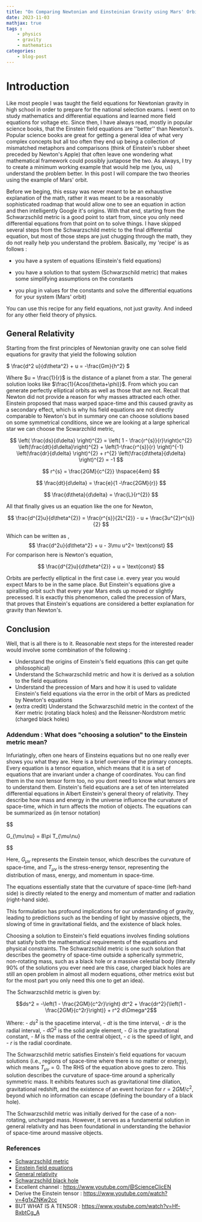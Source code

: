 ```yaml
---
title: "On Comparing Newtonian and Einsteinian Gravity using Mars' Orbit"
date: 2023-11-03
mathjax: true
tags : 
    - physics
    - gravity
    - mathematics
categories:
    - blog-post
---
```

# Introduction

Like most people I was taught the field equations for Newtonian gravity in high school in order to prepare for the 
national selection exams. I went on to study mathematics and differential equations and learned more field equations 
for voltage etc. Since then, I have always read, mostly in popular science books, that the Einstein field equations are 
''better'' than Newton's. Popular science books are great for getting a general idea of what very complex concepts but 
all too often they end up being a collection of mismatched metaphors and comparisons (think of Einstein's rubber 
sheet preceded by Newton's Apple) that often leave one wondering what mathematical framework could possibly 
juxtapose the two. As always, I try to create a minimum working example that would help me (you, us) understand the 
problem better. In this post I will compare the two theories using the example of Mars' orbit. 

Before we beging, this essay was never meant to be an exhaustive explanation of the math, rather it was meant 
to be a reasonably sophisticated roadmap that would allow one to see an equation in action and then 
intelligently Google it's origins. With that end, starting from the Schwarzschild metric is a good point to start from, 
since you only need differential equations from that point on to solve things. I have skipped several steps from the Schwarzschild
metric to the final differential equation, but most of those steps are just chugging through the math, they do not 
really help you understand the problem. Basically, my 'recipe' is as follows :

* you have a system of equations (Einstein's field equations)

* you have a solution to that system (Schwarzschild metric) that makes some simplifying assumptions on the constants

* you plug in values for the constants and solve the differential equations for your system (Mars' orbit)

You can use this recipe for any field equations, not just gravity. And indeed for any other field theory of physics.

## General Relativity

Starting from the first principles of Newtonian gravity one can solve field equations for gravity that yield the following solution 

$
\frac{d^2 u}{d\theta^2} + u = -\frac{Gm}{h^2}
$

Where $u = \frac{1}{r}$ is the distance of a planet from a star. The general
solution looks like $\frac{1}{Acos(\theta+\phi)}$. From which you can
generate perfectly elliptical orbits as well as those that are not.
Recall that Newton did not provide a reason for why masses attracted
each other. Einstein proposed that mass warped space-time and this
caused gravity as a secondary effect, which is why his field equations
are not directly comparable to Newton's but in summary one can choose
solutions based on some symmetrical conditions, since we are looking at
a large spherical star we can choose the Scwarzchild metric,

$$
\left( \frac{ds}{d\delta} \right)^{2} = \left( 1 - \frac{r^{s}}{r}\right)c^{2} \left(\frac{dt}{d\delta}\right)^{2} + \left(1-\frac{r^{s}}{r} \right)^{-1} \left(\frac{dr}{d\delta} \right)^{2} + r^{2} \left(\frac{d\theta}{d\delta} \right)^{2} = -1
$$

$$
r^{s} = \frac{2GM}{c^{2}} \hspace{4em}
$$

$$
\frac{dt}{d\delta} = \frac{e}{1 -\frac{2GM}{r}}
$$

$$
\frac{d\theta}{d\delta} = \frac{L}{r^{2}}
$$

All that finally gives us an equation like the one for Newton,

$$
\frac{d^{2}u}{d\theta^{2}} = \frac{r^{s}}{2L^{2}} - u + \frac{3u^{2}r^{s}}{2}
$$

Which can be written as ,
$$
\frac{d^2u}{d\theta^2}  + u - 3\mu u^2= \text{const}
$$ 
For comparison
here is Newton's equation,

$$
\frac{d^{2}u}{d\theta^{2}} + u = \text{const}
$$ 

Orbits are perfectly elliptical in the first case i.e. every year you would expect Mars to be in the same place. But 
Einstein's equations give a spiralling orbit such that every year Mars ends up moved or slightly precessed. It is exactly this phenomenon, called the precession of Mars, that proves that Einstein's equations are considered a better explanation for
gravity than Newton's.

## Conclusion
Well, that is all there is to it. Reasonable next steps for the interested reader would involve some combination of 
the following :
* Understand the origins of Einstein's field equations (this can get quite philosophical)
* Understand the Schwarzschild metric and how it is derived as a solution to the field equations
* Understand the precession of Mars and how it is used to validate Einstein's field equations via the error in the 
  orbit of Mars as predicted by Newton's equations
* (extra credit) Understand the Schwarzschild metric in the context of the Kerr metric (rotating black holes) and the 
  Reissner-Nordstrom metric (charged black holes)

### Addendum : What does "choosing a solution" to the Einstein metric mean?
Infuriatingly, often one hears of Einsteins equations but no one really ever shows you what they are. Here is a 
brief overview of the primary concepts. Every equation is a tensor equation, which means that it is a set of equations
that are invariant under a change of coordinates. You can find them in the non tensor form too, no you dont need to 
know what tensors are to understand them. Einstein's field equations are a set of ten interrelated differential
equations in Albert Einstein's general theory of relativity. They describe how mass and energy in the universe 
influence the curvature of space-time, which in turn affects the motion of objects. The equations can be summarized 
as (in tensor notation) 

$$

G_{\mu\nu} = 8\pi T_{\mu\nu}

$$

Here, $G_{\mu\nu}$ represents the Einstein tensor, which describes the
curvature of space-time, and $T_{\mu\nu}$ is the stress-energy tensor,
representing the distribution of mass, energy, and momentum in
space-time.

The equations essentially state that the curvature of space-time
(left-hand side) is directly related to the energy and momentum of
matter and radiation (right-hand side).

This formulation has profound implications for our understanding of
gravity, leading to predictions such as the bending of light by massive
objects, the slowing of time in gravitational fields, and the existence
of black holes.

Choosing a solution to Einstein's field equations involves finding
solutions that satisfy both the mathematical requirements of the
equations and physical constraints. The Schwarzschild metric is one such
solution that describes the geometry of space-time outside a spherically
symmetric, non-rotating mass, such as a black hole or a massive
celestial body (literally 90% of the solutions you ever need are this case, charged black holes are still an open 
problem in almost all modern equations, other metrics exist but for the most part you only need this one to get an 
idea).

The Schwarzschild metric is given by:

$$ds^2 = -\left(1 - \frac{2GM}{c^2r}\right) dt^2 + \frac{dr^2}{\left(1 - \frac{2GM}{c^2r}\right)} + r^2 d\Omega^2$$

Where: - $ds^2$ is the spacetime interval, - $dt$ is the time
interval, - $dr$ is the radial interval, - $d\Omega^2$ is the solid
angle element, - $G$ is the gravitational constant, - $M$ is the mass of
the central object, - $c$ is the speed of light, and - $r$ is the radial
coordinate.

The Schwarzschild metric satisfies Einstein's field equations for vacuum  solutions (i.e., regions of space-time 
where there is no matter or energy), which means $T_{\mu\nu} = 0$. The RHS of the equation above goes to zero. 
This solution describes the curvature of space-time around a spherically symmetric mass. 
It exhibits features such as gravitational time dilation, gravitational redshift, 
and the existence of an event horizon for $r = 2GM/c^2$, beyond which no
information can escape (defining the boundary of a black hole).

The Schwarzschild metric was initially derived for the case of a
non-rotating, uncharged mass. However, it serves as a fundamental
solution in general relativity and has been foundational in
understanding the behavior of space-time around massive objects.

### References
* [Schwarzschild metric](https://en.wikipedia.org/wiki/Schwarzschild_metric)
* [Einstein field equations](https://en.wikipedia.org/wiki/Einstein_field_equations)
* [General relativity](https://en.wikipedia.org/wiki/General_relativity)
* [Schwarzschild black hole](https://en.wikipedia.org/wiki/Schwarzschild_black_hole)
* Excellent channel : https://www.youtube.com/@ScienceClicEN
* Derive the Einstein tensor : https://www.youtube.com/watch?v=4g1xZNKw2cc
* BUT WHAT IS A TENSOR : https://www.youtube.com/watch?v=Hf-BxbtCg_A
